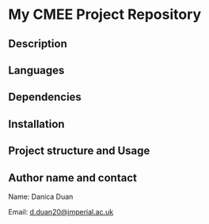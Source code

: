 # My CMEE Project Repository

## Description

## Languages

## Dependencies

## Installation

## Project structure and Usage 

## Author name and contact

Name: Danica Duan

Email: d.duan20@imperial.ac.uk